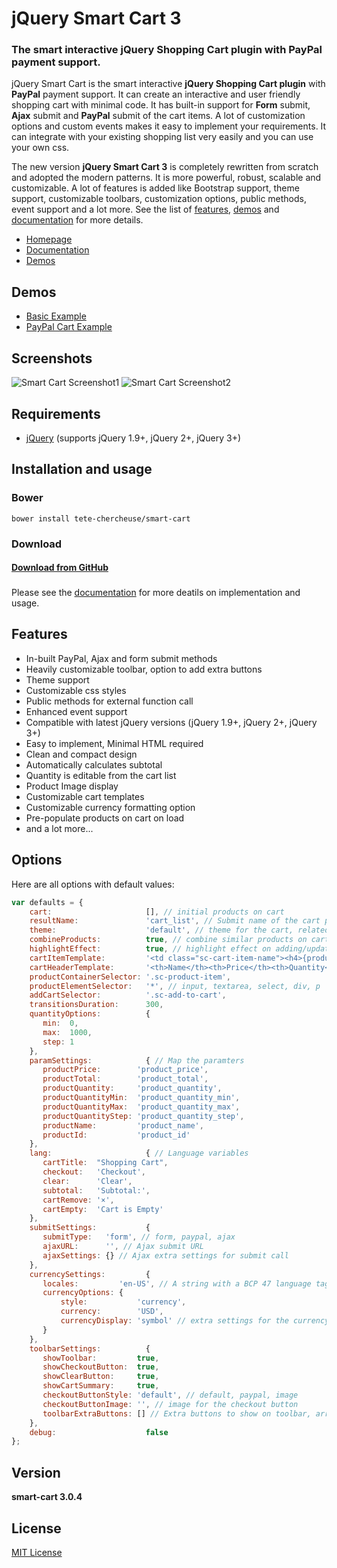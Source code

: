 # jQuery Smart Cart 3
### The smart interactive jQuery Shopping Cart plugin with PayPal payment support.

jQuery Smart Cart is the smart interactive **jQuery Shopping Cart plugin** with **PayPal** payment support. It can create an interactive and user friendly shopping cart with minimal code. It has built-in support for **Form** submit, **Ajax** submit and **PayPal** submit of the cart items. A lot of customization options and custom events makes it easy to implement your requirements. It can integrate with your existing shopping list very easily and you can use your own css.

The new version **jQuery Smart Cart 3** is completely rewritten from scratch and adopted the modern patterns. It is more powerful, robust, scalable and customizable. A lot of features is added like Bootstrap support, theme support, customizable toolbars, customization options, public methods, event support and a lot more.
See the list of [features](http://techlaboratory.net/smartcart#features), [demos](http://techlaboratory.net/smartcart/demo) and [documentation](http://techlaboratory.net/smartcart/documentation) for more details.  

+ [Homepage](http://techlaboratory.net/smartcart)
+ [Documentation](http://techlaboratory.net/smartcart/documentation)
+ [Demos](http://techlaboratory.net/smartcart/demo)

Demos
-----
  + [Basic Example](http://techlaboratory.net/smartcart/demo/basic)
  + [PayPal Cart Example](http://techlaboratory.net/smartcart/demo/paypal)

Screenshots
-----
![Smart Cart Screenshot1](http://techlaboratory.net/assets/media/products/SmartCart3-Normal.png?v1)
![Smart Cart Screenshot2](http://techlaboratory.net/assets/media/products/SmartCart3-PayPal.png?v1)

Requirements
-----
  + [jQuery](http://jquery.com/) (supports jQuery 1.9+, jQuery 2+, jQuery 3+)

Installation and usage 
-----

### Bower
    bower install tete-chercheuse/smart-cart
    
### Download
#### [Download from GitHub](https://github.com/tete-chercheuse/smart-cart/archive/master.zip)    
###  
 Please see the [documentation](http://techlaboratory.net/smartcart/documentation) for more deatils on implementation and usage.

Features
-----
  + In-built PayPal, Ajax and form submit methods
  + Heavily customizable toolbar, option to add extra buttons
  + Theme support
  + Customizable css styles
  + Public methods for external function call
  + Enhanced event support
  + Compatible with latest jQuery versions (jQuery 1.9+, jQuery 2+, jQuery 3+)
  + Easy to implement, Minimal HTML required
  + Clean and compact design
  + Automatically calculates subtotal
  + Quantity is editable from the cart list
  + Product Image display
  + Customizable cart templates
  + Customizable currency formatting option
  + Pre-populate products on cart on load
  + and a lot more...
  
Options
-----
Here are all options with default values:

```javascript
var defaults = {
    cart:                     [], // initial products on cart
    resultName:               'cart_list', // Submit name of the cart parameter
    theme:                    'default', // theme for the cart, related css need to include for other than default theme
    combineProducts:          true, // combine similar products on cart
    highlightEffect:          true, // highlight effect on adding/updating product in cart
    cartItemTemplate:         '<td class="sc-cart-item-name"><h4>{product_name}</h4><p>{product_desc}</p></td><td class="sc-cart-item-price">{product_price}</td><td class="sc-cart-item-quantity">{product_quantity}</td><td class="sc-cart-item-amount">{product_total}</td>',
    cartHeaderTemplate:       '<th>Name</th><th>Price</th><th>Quantity</th><th>Total</th><th></th>',
    productContainerSelector: '.sc-product-item',
    productElementSelector:   '*', // input, textarea, select, div, p
    addCartSelector:          '.sc-add-to-cart',
    transitionsDuration:      300,
    quantityOptions:          {
       min:  0,
       max:  1000,
       step: 1
    },
    paramSettings:            { // Map the paramters
       productPrice:        'product_price',
       productTotal:        'product_total',
       productQuantity:     'product_quantity',
       productQuantityMin:  'product_quantity_min',
       productQuantityMax:  'product_quantity_max',
       productQuantityStep: 'product_quantity_step',
       productName:         'product_name',
       productId:           'product_id'
    },
    lang:                     { // Language variables
       cartTitle:  "Shopping Cart",
       checkout:   'Checkout',
       clear:      'Clear',
       subtotal:   'Subtotal:',
       cartRemove: '×',
       cartEmpty:  'Cart is Empty'
    },
    submitSettings:           {
       submitType:   'form', // form, paypal, ajax
       ajaxURL:      '', // Ajax submit URL
       ajaxSettings: {} // Ajax extra settings for submit call
    },
    currencySettings:         {
       locales:         'en-US', // A string with a BCP 47 language tag, or an array of such strings
       currencyOptions: {
           style:           'currency',
           currency:        'USD',
           currencyDisplay: 'symbol' // extra settings for the currency formatter. Refer: https://developer.mozilla.org/en/docs/Web/JavaScript/Reference/Global_Objects/Number/toLocaleString
       }
    },
    toolbarSettings:          {
       showToolbar:         true,
       showCheckoutButton:  true,
       showClearButton:     true,
       showCartSummary:     true,
       checkoutButtonStyle: 'default', // default, paypal, image
       checkoutButtonImage: '', // image for the checkout button
       toolbarExtraButtons: [] // Extra buttons to show on toolbar, array of jQuery input/buttons elements
    },
    debug:                    false
};
```
Version
-----
**smart-cart 3.0.4**

License
----
[MIT License](https://github.com/tete-chercheuse/smart-cart/blob/master/LICENSE)

